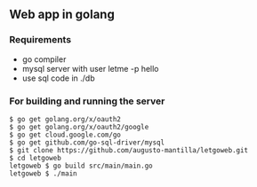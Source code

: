 ## Web app in golang

### Requirements

- go compiler
- mysql server with user letme -p hello
- use sql code in ./db

### For building and running the server

```console
$ go get golang.org/x/oauth2
$ go get golang.org/x/oauth2/google
$ go get cloud.google.com/go
$ go get github.com/go-sql-driver/mysql
$ git clone https://github.com/augusto-mantilla/letgoweb.git
$ cd letgoweb
letgoweb $ go build src/main/main.go
letgoweb $ ./main
```